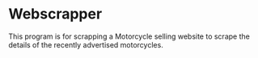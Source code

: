 # Webscrapper
This program is for scrapping a Motorcycle selling website to scrape the details of the recently advertised motorcycles.
